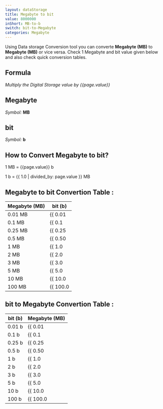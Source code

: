 ```yaml
---
layout: dataStorage
title: Megabyte to bit
value: 8000000
inShort: MB-to-b
switch: bit-to-Megabyte
categories: Megabyte
---
```


Using Data storage Conversion tool you can converte **Megabyte (MB)** to **Megabyte (MB)** or vice versa. Check 1 Megabyte and bit value given below and also check quick conversion tables.

## Formula
*Multiply the Digital Storage value by {{page.value}}*

## Megabyte
*Symbol:* **MB**

## bit
*Symbol:* **b**

## How to Convert Megabyte to bit?

1 MB = {{page.value}} b

1 b = {{ 1.0 | divided_by: page.value }} MB


## Megabyte to bit Convertion Table :

| Megabyte (MB) | bit (b) |
| ---- | ---- |
| 0.01 MB | {{ 0.01 | times: page.value | round: 12 }} b |
| 0.1 MB | {{ 0.1 | times: page.value | round: 12 }} b |
| 0.25 MB | {{ 0.25 | times: page.value | round: 12 }} b |
| 0.5 MB | {{ 0.50 | times: page.value | round: 12 }} b |
| 1 MB | {{ 1.0 | times: page.value | round: 12 }} b |
| 2 MB | {{ 2.0 | times: page.value | round: 12 }} b |
| 3 MB | {{ 3.0 | times: page.value | round: 12 }} b |
| 5 MB | {{ 5.0 | times: page.value | round: 12 }} b |
| 10 MB | {{ 10.0 | times: page.value | round: 12 }} b |
| 100 MB | {{ 100.0 | times: page.value | round: 12 }} b |

## bit to Megabyte Convertion Table :

| bit (b) | Megabyte (MB) |
| ---- | ---- |
| 0.01 b | {{ 0.01 | divided_by: page.value | round: 12 }} MB |
| 0.1 b | {{ 0.1 | divided_by: page.value | round: 12 }} MB |
| 0.25 b | {{ 0.25 | divided_by: page.value | round: 12 }} MB |
| 0.5 b | {{ 0.50 | divided_by: page.value | round: 12 }} MB |
| 1 b | {{ 1.0 | divided_by: page.value | round: 12 }} MB |
| 2 b | {{ 2.0 | divided_by: page.value | round: 12 }} MB |
| 3 b | {{ 3.0 | divided_by: page.value | round: 12 }} MB |
| 5 b | {{ 5.0 | divided_by: page.value | round: 12 }} MB |
| 10 b | {{ 10.0 | divided_by: page.value | round: 12 }} MB |
| 100 b | {{ 100.0 | divided_by: page.value | round: 12 }} MB |


<script>
document.getElementById('selectInput')[8].selected = true
document.getElementById('selectOutput')[0].selected = true
</script>
